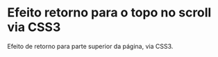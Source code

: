 # Efeito retorno para o topo no scroll via CSS3

Efeito de retorno para parte superior da página, via CSS3.
